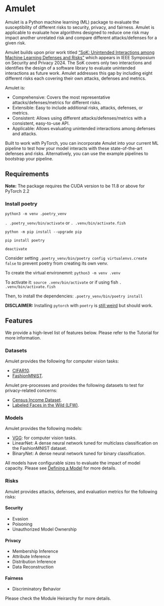 # Amulet
Amulet is a Python machine learning (ML) package to evaluate the susceptibility of different risks to security, privacy, and fairness. Amulet is applicable to evaluate how algorithms designed to reduce one risk may impact another unrelated risk and compare different attacks/defenses for a given risk.

Amulet builds upon prior work titled [“SoK: Unintended Interactions among Machine Learning Defenses and Risks”](https://arxiv.org/abs/2312.04542) which appears in IEEE Symposium on Security and Privacy 2024. The SoK covers only two interactions and identifies the design of a software library to evaluate unintended interactions as future work. Amulet addresses this gap by including eight different risks each covering their own attacks, defenses and metrics.

Amulet is:
- Comprehensive: Covers the most representative attacks/defenses/metrics for different risks.
- Extensible: Easy to include additional risks, attacks, defenses, or metrics.
- Consistent: Allows using different attacks/defenses/metrics with a consistent, easy-to-use API.
- Applicable: Allows evaluating unintended interactions among defenses and attacks.


Built to work with PyTorch, you can incorporate Amulet into your current ML pipeline to test how your model interacts with these state-of-the-art defenses and risks. Alternatively, you can use the example pipelines to bootstrap your pipeline.


## Requirements

**Note:** The package requires the CUDA version to be 11.8 or above for PyTorch 2.2

### Install poetry

`python3 -m venv .poetry_venv`

`. .poetry_venv/bin/activate` or `. .venv/bin/activate.fish`

`python -m pip install --upgrade pip`

`pip install poetry`

`deactivate`

Consider setting `.poetry_venv/bin/poetry config virtualenvs.create false` to prevent poetry from creating its own venv.

To create the virtual environemnt:
`python3 -m venv .venv`

To activate it:
`source .venv/bin/activate` or if using fish `. .venv/bin/activate.fish`

Then, to install the dependencies:
`.poetry_venv/bin/poetry install`

**DISCLAIMER:** Installing `pytorch` with `poetry` is [still weird](https://github.com/python-poetry/poetry/blob/main/docs/repositories.md#explicit-package-sources) but should work.

## Features

We provide a high-level list of features below. Please refer to the Tutorial for more information.

### Datasets
Amulet provides the following for computer vision tasks:
- [CIFAR10](https://pytorch.org/vision/main/generated/torchvision.datasets.CIFAR10.html).
- [FashionMNIST](https://pytorch.org/vision/stable/generated/torchvision.datasets.FashionMNIST.html).

Amulet pre-processes and provides the following datasets to test for privacy-related concerns:
- [Census Income Dataset](https://archive.ics.uci.edu/dataset/20/census+income).
- [Labeled Faces in the Wild (LFW)](https://scikit-learn.org/stable/modules/generated/sklearn.datasets.fetch_lfw_people.html).

### Models
Amulet provides the following models:
- [VGG](https://viso.ai/deep-learning/vgg-very-deep-convolutional-networks/): for computer vision tasks.
- LinearNet: A dense neural network tuned for multiclass classification on the FashionMNIST dataset.
- BinaryNet: A dense neural network tuned for binary classification.

All models have configurable sizes to evaluate the impact of model capacity. Please see [Defining a Model]() for more details.

### Risks
Amulet provides attacks, defenses, and evaluation metrics for the following risks:
#### Security
- Evasion
- Poisoning
- Unauthorized Model Ownership

#### Privacy
- Membership Inference
- Attribute Inference
- Distribution Inference
- Data Reconstruction

#### Fairness
- Discriminatory Behavior

Please check the Module Heirarchy for more details.

